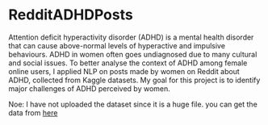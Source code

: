 # RedditADHDPosts
Attention deficit hyperactivity disorder (ADHD) is a mental health disorder that can cause above-normal levels of hyperactive and impulsive behaviours. ADHD in women often goes undiagnosed due to many cultural and social issues. To better analyse the context of ADHD among female online users, I applied NLP on posts made by women on Reddit about ADHD, collected from Kaggle datasets. My goal for this project is to identify major challenges of ADHD perceived by women. 

Noe: I have not uploaded the dataset since it is a huge file. you can get the data from [here](https://www.kaggle.com/jerseyneo/reddit-adhd-dataset)
